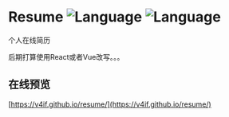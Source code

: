 # Resume ![Language](https://img.shields.io/badge/language-html-blue.svg?style=flat-square) ![Language](https://img.shields.io/badge/language-css-blue.svg?style=flat-square)

个人在线简历

后期打算使用React或者Vue改写。。。

## 在线预览

[https://v4if.github.io/resume/](https://v4if.github.io/resume/)
